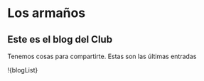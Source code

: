

# Los armaños
## Este es el blog del Club

Tenemos cosas para compartirte. Estas son las últimas entradas

!{blogList}
